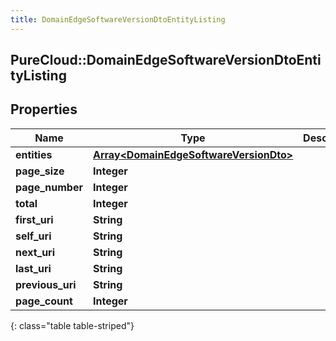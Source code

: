```yaml
---
title: DomainEdgeSoftwareVersionDtoEntityListing
---
```

## PureCloud::DomainEdgeSoftwareVersionDtoEntityListing

## Properties

|Name | Type | Description | Notes|
|------------ | ------------- | ------------- | -------------|
| **entities** | [**Array&lt;DomainEdgeSoftwareVersionDto&gt;**](DomainEdgeSoftwareVersionDto.html) |  | [optional] |
| **page_size** | **Integer** |  | [optional] |
| **page_number** | **Integer** |  | [optional] |
| **total** | **Integer** |  | [optional] |
| **first_uri** | **String** |  | [optional] |
| **self_uri** | **String** |  | [optional] |
| **next_uri** | **String** |  | [optional] |
| **last_uri** | **String** |  | [optional] |
| **previous_uri** | **String** |  | [optional] |
| **page_count** | **Integer** |  | [optional] |
{: class="table table-striped"}


